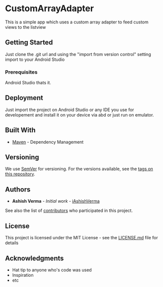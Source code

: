 # CustomArrayAdapter

This is a simple app which uses a custom array adapter to feed custom views to the listview

## Getting Started

Just clone the .git url and using the "import from version control" setting import to your Android Studio

### Prerequisites

Android Studio thats it.


## Deployment

Just import the project on Android Studio or any IDE you use for developement and install it on your device via abd or just run on emulator.

## Built With

* [Maven](https://maven.apache.org/) - Dependency Management

## Versioning

We use [SemVer](http://semver.org/) for versioning. For the versions available, see the [tags on this repository](https://github.com/your/project/tags). 

## Authors

* **Ashish Verma** - *Initial work* - [iAshishVerma](https://github.com/iAshishVerma)

See also the list of [contributors](https://github.com/your/project/contributors) who participated in this project.

## License

This project is licensed under the MIT License - see the [LICENSE.md](LICENSE.md) file for details

## Acknowledgments

* Hat tip to anyone who's code was used
* Inspiration
* etc

